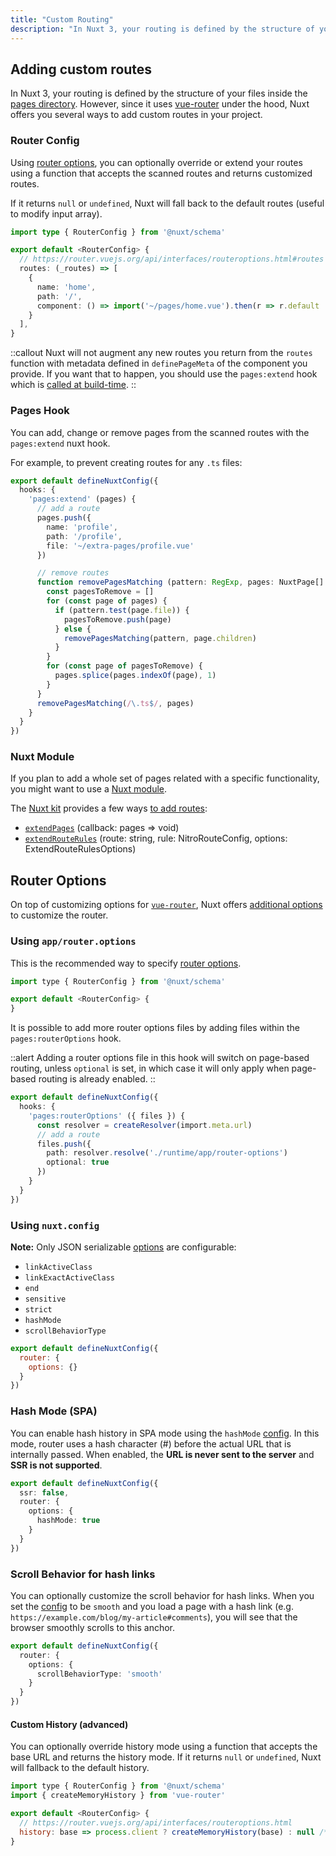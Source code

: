 ```yaml
---
title: "Custom Routing"
description: "In Nuxt 3, your routing is defined by the structure of your files inside the pages directory. However, since it uses vue-router under the hood, Nuxt offers you several ways to add custom routes in your project."
---
```


## Adding custom routes

In Nuxt 3, your routing is defined by the structure of your files inside the [pages directory](/docs/guide/directory-structure/pages). However, since it uses [vue-router](https://router.vuejs.org) under the hood, Nuxt offers you several ways to add custom routes in your project.

### Router Config

Using [router options](/docs/guide/going-further/custom-routing#router-options), you can optionally override or extend your routes using a function that accepts the scanned routes and returns customized routes.

If it returns `null` or `undefined`, Nuxt will fall back to the default routes (useful to modify input array).

```ts [app/router.options.ts]
import type { RouterConfig } from '@nuxt/schema'

export default <RouterConfig> {
  // https://router.vuejs.org/api/interfaces/routeroptions.html#routes
  routes: (_routes) => [
    {
      name: 'home',
      path: '/',
      component: () => import('~/pages/home.vue').then(r => r.default || r)
    }
  ],
}
```

::callout
Nuxt will not augment any new routes you return from the `routes` function with metadata defined in `definePageMeta` of the component you provide. If you want that to happen, you should use the `pages:extend` hook which is [called at build-time](/docs/api/advanced/hooks#nuxt-hooks-build-time).
::

### Pages Hook

You can add, change or remove pages from the scanned routes with the `pages:extend` nuxt hook.

For example, to prevent creating routes for any `.ts` files:

```ts [nuxt.config.ts]
export default defineNuxtConfig({
  hooks: {
    'pages:extend' (pages) {
      // add a route
      pages.push({
        name: 'profile',
        path: '/profile',
        file: '~/extra-pages/profile.vue'
      })

      // remove routes
      function removePagesMatching (pattern: RegExp, pages: NuxtPage[] = []) {
        const pagesToRemove = []
        for (const page of pages) {
          if (pattern.test(page.file)) {
            pagesToRemove.push(page)
          } else {
            removePagesMatching(pattern, page.children)
          }
        }
        for (const page of pagesToRemove) {
          pages.splice(pages.indexOf(page), 1)
        }
      }
      removePagesMatching(/\.ts$/, pages)
    }
  }
})
```

### Nuxt Module

If you plan to add a whole set of pages related with a specific functionality, you might want to use a [Nuxt module](/modules).

The [Nuxt kit](/docs/guide/going-further/kit) provides a few ways [to add routes](/docs/api/kit/pages):
- [`extendPages`](/docs/api/kit/pages#extendpages) (callback: pages => void)
- [`extendRouteRules`](/docs/api/kit/pages#extendrouterules) (route: string, rule: NitroRouteConfig, options: ExtendRouteRulesOptions)

## Router Options

On top of customizing options for [`vue-router`](https://router.vuejs.org/api/interfaces/routeroptions.html), Nuxt offers [additional options](/docs/api/nuxt-config#router) to customize the router.

### Using `app/router.options`

This is the recommended way to specify [router options](/docs/api/nuxt-config#router).

```js [app/router.options.ts]
import type { RouterConfig } from '@nuxt/schema'

export default <RouterConfig> {
}
```

It is possible to add more router options files by adding files within the `pages:routerOptions` hook.

::alert
Adding a router options file in this hook will switch on page-based routing, unless `optional` is set, in which case it will only apply when page-based routing is already enabled.
::

```ts [nuxt.config.ts]
export default defineNuxtConfig({
  hooks: {
    'pages:routerOptions' ({ files }) {
      const resolver = createResolver(import.meta.url)
      // add a route
      files.push({
        path: resolver.resolve('./runtime/app/router-options')
        optional: true
      })
    }
  }
})
```

### Using `nuxt.config`

**Note:** Only JSON serializable [options](/docs/api/nuxt-config#router) are configurable:

- `linkActiveClass`
- `linkExactActiveClass`
- `end`
- `sensitive`
- `strict`
- `hashMode`
- `scrollBehaviorType`

```js [nuxt.config]
export default defineNuxtConfig({
  router: {
    options: {}
  }
})
```

### Hash Mode (SPA)

You can enable hash history in SPA mode using the `hashMode` [config](/docs/api/nuxt-config#router). In this mode, router uses a hash character (#) before the actual URL that is internally passed. When enabled, the **URL is never sent to the server** and **SSR is not supported**.

```ts [nuxt.config.ts]
export default defineNuxtConfig({
  ssr: false,
  router: {
    options: {
      hashMode: true
    }
  }
})
```

### Scroll Behavior for hash links

You can optionally customize the scroll behavior for hash links. When you set the [config](/docs/api/nuxt-config#router) to be `smooth` and you load a page with a hash link (e.g. `https://example.com/blog/my-article#comments`), you will see that the browser smoothly scrolls to this anchor.
  
```ts [nuxt.config.ts]
export default defineNuxtConfig({
  router: {
    options: {
      scrollBehaviorType: 'smooth'
    }
  }
})
```

#### Custom History (advanced)

You can optionally override history mode using a function that accepts the base URL and returns the history mode. If it returns `null` or `undefined`, Nuxt will fallback to the default history.

```js [app/router.options.ts]
import type { RouterConfig } from '@nuxt/schema'
import { createMemoryHistory } from 'vue-router'

export default <RouterConfig> {
  // https://router.vuejs.org/api/interfaces/routeroptions.html
  history: base => process.client ? createMemoryHistory(base) : null /* default */
}
```
